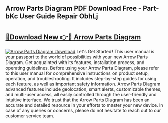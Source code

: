 ## Arrow Parts Diagram PDF Download Free - Part-bKc User Guide Repair ObhLj

# <h2><a href="http://dfswt09.blite.top/?on=Arrow+Parts+Diagram">🔗Download New 👉🔴 Arrow Parts Diagram</a></h2>

[![Arrow Parts Diagram download](https://i.imgur.com/lujVjoI.png)](http://dfswt09.blite.top/?on=Arrow+Parts+Diagram)
Let's Get Started! This user manual is your passport to the world of possibilities with your new Arrow Parts Diagram. Get acquainted with its features, installation process, and operating guidelines. Before using your Arrow Parts Diagram, please refer to this user manual for comprehensive instructions on product setup, operation, and troubleshooting. It includes step-by-step guides for using each feature, as well as important safety information. Arrow Parts Diagram advanced features include geolocation, smart alerts, customizable themes, and multi-user access, all easily controlled through the user-friendly and intuitive interface. We trust that the Arrow Parts Diagram has been an accurate and detailed resource in your efforts to master your new device. In case of any queries or concerns, please do not hesitate to reach out to our customer service team.
